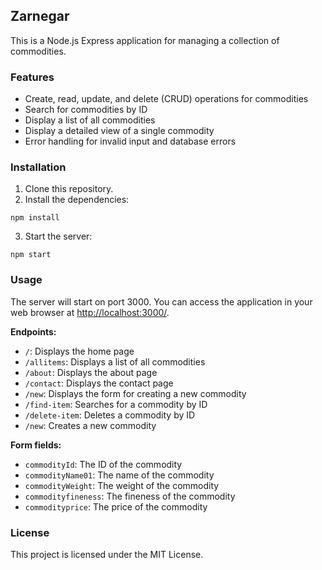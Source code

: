 ## Zarnegar

This is a Node.js Express application for managing a collection of commodities.

### Features

* Create, read, update, and delete (CRUD) operations for commodities
* Search for commodities by ID
* Display a list of all commodities
* Display a detailed view of a single commodity
* Error handling for invalid input and database errors

### Installation

1. Clone this repository.
2. Install the dependencies:

```
npm install
```

3. Start the server:

```
npm start
```

### Usage

The server will start on port 3000. You can access the application in your web browser at [http://localhost:3000/](http://localhost:3000/).

**Endpoints:**

* `/`: Displays the home page
* `/allitems`: Displays a list of all commodities
* `/about`: Displays the about page
* `/contact`: Displays the contact page
* `/new`: Displays the form for creating a new commodity
* `/find-item`: Searches for a commodity by ID
* `/delete-item`: Deletes a commodity by ID
* `/new`: Creates a new commodity

**Form fields:**

* `commodityId`: The ID of the commodity
* `commodityName01`: The name of the commodity
* `commodityWeight`: The weight of the commodity
* `commodityfineness`: The fineness of the commodity
* `commodityprice`: The price of the commodity

### License

This project is licensed under the MIT License.

